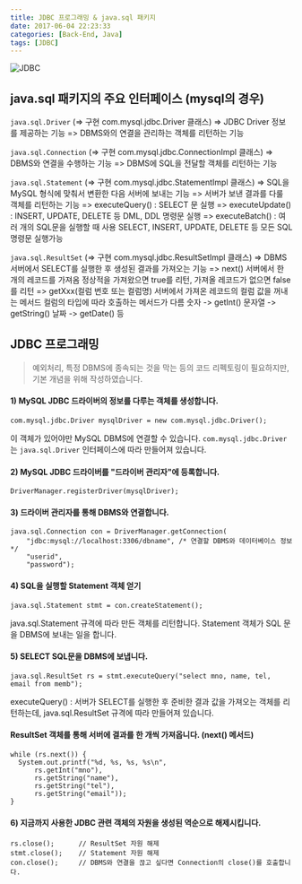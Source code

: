 ```yaml
---
title: JDBC 프로그래밍 & java.sql 패키지
date: 2017-06-04 22:23:33
categories: [Back-End, Java]
tags: [JDBC]
---
```


![JDBC](/image/java-jdbc.png)

## java.sql 패키지의 주요 인터페이스 (mysql의 경우)
`java.sql.Driver` (=> 구현 com.mysql.jdbc.Driver 클래스)
=> JDBC Driver 정보를 제공하는 기능
=> DBMS와의 연결을 관리하는 객체를 리턴하는 기능

`java.sql.Connection` (=> 구현 com.mysql.jdbc.ConnectionImpl 클래스)
=> DBMS와 연결을 수행하는 기능
=> DBMS에 SQL을 전달할 객체를 리턴하는 기능

`java.sql.Statement` (=> 구현 com.mysql.jdbc.StatementImpl 클래스)
=> SQL을 MySQL 형식에 맞춰서 변환한 다음 서버에 보내는 기능
=> 서버가 보낸 결과를 다룰 객체를 리턴하는 기능
=> executeQuery() : SELECT 문 실행
=> executeUpdate() : INSERT, UPDATE, DELETE 등 DML, DDL 명령문 실행
=> executeBatch() : 여러 개의 SQL문을 실행할 때 사용
                    SELECT, INSERT, UPDATE, DELETE 등 모든 SQL 명령문 실행가능

`java.sql.ResultSet` (=> 구현 com.mysql.jdbc.ResultSetImpl 클래스)
=> DBMS 서버에서 SELECT를 실행한 후 생성된 결과를 가져오는 기능
=> next()
      서버에서 한 개의 레코드를 가져옴
      정상적을 가져왔으면 true를 리턴,
      가져올 레코드가 없으면 false를 리턴
=> getXxx(컬럼 번호 또는 컬럼명)
      서버에서 가져온 레코드의 컬럼 값을 꺼내는 메서드
      컬럼의 타입에 따라 호출하는 메서드가 다름
      숫자 -> getInt()
      문자열 -> getString()
      날짜 -> getDate() 등

## JDBC 프로그래밍

> 예외처리, 특정 DBMS에 종속되는 것을 막는 등의 코드 리펙토링이 필요하지만, 기본 개념을 위해 작성하였습니다.

#### 1) MySQL JDBC 드라이버의 정보를 다루는 객체를 생성합니다.
```
com.mysql.jdbc.Driver mysqlDriver = new com.mysql.jdbc.Driver();
```
이 객체가 있어야만 MySQL DBMS에 연결할 수 있습니다.
`com.mysql.jdbc.Driver`는 `java.sql.Driver` 인터페이스에 따라 만들어져 있습니다.

#### 2) MySQL JDBC 드라이버를 "드라이버 관리자"에 등록합니다.
```
DriverManager.registerDriver(mysqlDriver);
```

#### 3) 드라이버 관리자를 통해 DBMS와 연결합니다.
```
java.sql.Connection con = DriverManager.getConnection(
    "jdbc:mysql://localhost:3306/dbname", /* 연결할 DBMS와 데이터베이스 정보 */
    "userid",
    "password");
```

#### 4) SQL을 실행할 Statement 객체 얻기
```
java.sql.Statement stmt = con.createStatement();
```
java.sql.Statement 규격에 따라 만든 객체를 리턴합니다.
Statement 객체가 SQL 문을 DBMS에 보내는 일을 합니다.

#### 5) SELECT SQL문을 DBMS에 보냅니다.
```
java.sql.ResultSet rs = stmt.executeQuery("select mno, name, tel, email from memb");
```
executeQuery() : 서버가 SELECT를 실행한 후 준비한 결과 값을 가져오는 객체를 리턴하는데, java.sql.ResultSet 규격에 따라 만들어져 있습니다.

#### ResultSet 객체를 통해 서버에 결과를 한 개씩 가져옵니다. (next() 메서드)
```
while (rs.next()) {
  System.out.printf("%d, %s, %s, %s\n",
      rs.getInt("mno"),
      rs.getString("name"),
      rs.getString("tel"),
      rs.getString("email"));
}
```

#### 6) 지금까지 사용한 JDBC 관련 객체의 자원을 생성된 역순으로 해제시킵니다.
```
rs.close();      // ResultSet 자원 해제
stmt.close();    // Statement 자원 해제
con.close();     // DBMS와 연결을 끊고 싶다면 Connection의 close()를 호출합니다.
```
